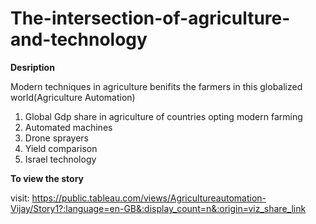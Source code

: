 # The-intersection-of-agriculture-and-technology

<b> Desription </b>  <br>

Modern techniques in agriculture benifits the farmers in this globalized world(Agriculture Automation)

1) Global Gdp share in agriculture of countries opting modern farming
2) Automated machines
3) Drone sprayers
4) Yield comparison
5) Israel technology

<b> To view the story </b> <br>

visit: https://public.tableau.com/views/Agricultureautomation-Vijay/Story1?:language=en-GB&:display_count=n&:origin=viz_share_link
